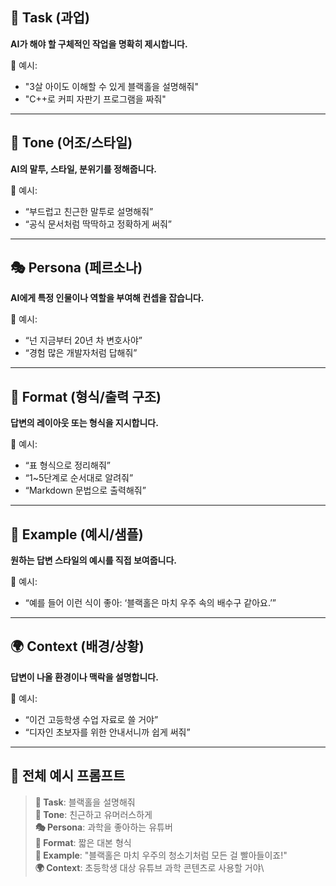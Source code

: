 ## 🧩 Task (과업)
**AI가 해야 할 구체적인 작업을 명확히 제시합니다.**

📌 예시:
- "3살 아이도 이해할 수 있게 블랙홀을 설명해줘"
- "C++로 커피 자판기 프로그램을 짜줘"

---

## 🎨 Tone (어조/스타일)
**AI의 말투, 스타일, 분위기를 정해줍니다.**

📌 예시:
- “부드럽고 친근한 말투로 설명해줘”
- “공식 문서처럼 딱딱하고 정확하게 써줘”

---

## 🎭 Persona (페르소나)
**AI에게 특정 인물이나 역할을 부여해 컨셉을 잡습니다.**

📌 예시:
- “넌 지금부터 20년 차 변호사야”
- “경험 많은 개발자처럼 답해줘”

---

## 📑 Format (형식/출력 구조)
**답변의 레이아웃 또는 형식을 지시합니다.**

📌 예시:
- “표 형식으로 정리해줘”
- “1~5단계로 순서대로 알려줘”
- “Markdown 문법으로 출력해줘”

---

## 🌟 Example (예시/샘플)
**원하는 답변 스타일의 예시를 직접 보여줍니다.**

📌 예시:
- “예를 들어 이런 식이 좋아: ‘블랙홀은 마치 우주 속의 배수구 같아요.’”

---

## 🌍 Context (배경/상황)
**답변이 나올 환경이나 맥락을 설명합니다.**

📌 예시:
- “이건 고등학생 수업 자료로 쓸 거야”
- “디자인 초보자를 위한 안내서니까 쉽게 써줘”

---

## 🧠 전체 예시 프롬프트

> **📌 Task**: 블랙홀을 설명해줘  
> **🎨 Tone**: 친근하고 유머러스하게  
> **🎭 Persona**: 과학을 좋아하는 유튜버  
> **📑 Format**: 짧은 대본 형식  
> **🌟 Example**: "블랙홀은 마치 우주의 청소기처럼 모든 걸 빨아들이죠!"  
> **🌍 Context**: 초등학생 대상 유튜브 과학 콘텐츠로 사용할 거야\
